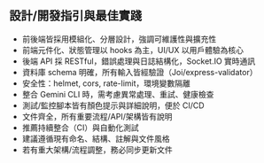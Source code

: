 ## 設計/開發指引與最佳實踐

- 前後端皆採用模組化、分層設計，強調可維護性與擴充性
- 前端元件化、狀態管理以 hooks 為主，UI/UX 以用戶體驗為核心
- 後端 API 採 RESTful，錯誤處理與日誌結構化，Socket.IO 實時通訊
- 資料庫 schema 明確，所有輸入皆經驗證（Joi/express-validator）
- 安全性：helmet, cors, rate-limit，環境變數隔離
- 整合 Gemini CLI 時，需考慮異常處理、重試、健康檢查
- 測試/監控腳本皆有顏色提示與詳細說明，便於 CI/CD
- 文件齊全，所有重要流程/API/架構皆有說明
- 推薦持續整合（CI）與自動化測試
- 建議遵循現有命名、結構、註解與文件風格
- 若有重大架構/流程調整，務必同步更新文件